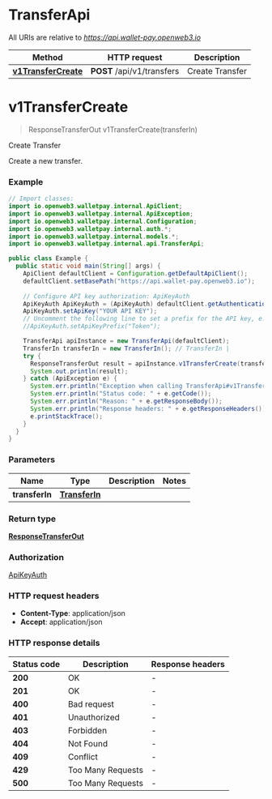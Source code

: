# TransferApi

All URIs are relative to *https://api.wallet-pay.openweb3.io*

Method | HTTP request | Description
------------- | ------------- | -------------
[**v1TransferCreate**](TransferApi.md#v1TransferCreate) | **POST** /api/v1/transfers | Create Transfer


<a name="v1TransferCreate"></a>
# **v1TransferCreate**
> ResponseTransferOut v1TransferCreate(transferIn)

Create Transfer

Create a new transfer.

### Example
```java
// Import classes:
import io.openweb3.walletpay.internal.ApiClient;
import io.openweb3.walletpay.internal.ApiException;
import io.openweb3.walletpay.internal.Configuration;
import io.openweb3.walletpay.internal.auth.*;
import io.openweb3.walletpay.internal.models.*;
import io.openweb3.walletpay.internal.api.TransferApi;

public class Example {
  public static void main(String[] args) {
    ApiClient defaultClient = Configuration.getDefaultApiClient();
    defaultClient.setBasePath("https://api.wallet-pay.openweb3.io");
    
    // Configure API key authorization: ApiKeyAuth
    ApiKeyAuth ApiKeyAuth = (ApiKeyAuth) defaultClient.getAuthentication("ApiKeyAuth");
    ApiKeyAuth.setApiKey("YOUR API KEY");
    // Uncomment the following line to set a prefix for the API key, e.g. "Token" (defaults to null)
    //ApiKeyAuth.setApiKeyPrefix("Token");

    TransferApi apiInstance = new TransferApi(defaultClient);
    TransferIn transferIn = new TransferIn(); // TransferIn | 
    try {
      ResponseTransferOut result = apiInstance.v1TransferCreate(transferIn);
      System.out.println(result);
    } catch (ApiException e) {
      System.err.println("Exception when calling TransferApi#v1TransferCreate");
      System.err.println("Status code: " + e.getCode());
      System.err.println("Reason: " + e.getResponseBody());
      System.err.println("Response headers: " + e.getResponseHeaders());
      e.printStackTrace();
    }
  }
}
```

### Parameters

Name | Type | Description  | Notes
------------- | ------------- | ------------- | -------------
 **transferIn** | [**TransferIn**](TransferIn.md)|  |

### Return type

[**ResponseTransferOut**](ResponseTransferOut.md)

### Authorization

[ApiKeyAuth](../README.md#ApiKeyAuth)

### HTTP request headers

 - **Content-Type**: application/json
 - **Accept**: application/json

### HTTP response details
| Status code | Description | Response headers |
|-------------|-------------|------------------|
**200** | OK |  -  |
**201** | OK |  -  |
**400** | Bad request |  -  |
**401** | Unauthorized |  -  |
**403** | Forbidden |  -  |
**404** | Not Found |  -  |
**409** | Conflict |  -  |
**429** | Too Many Requests |  -  |
**500** | Too Many Requests |  -  |


